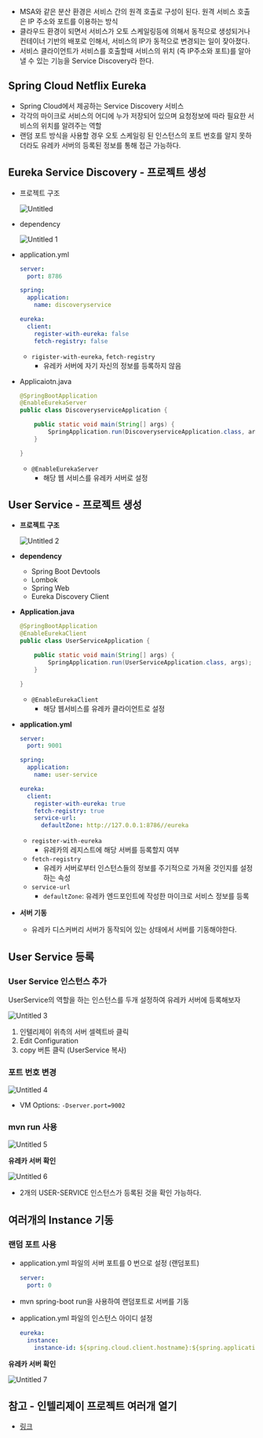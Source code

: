 
- MSA와 같은 분산 환경은 서비스 간의 원격 호출로 구성이 된다. 원격 서비스 호출은 IP 주소와 포트를 이용하는 방식
- 클라우드 환경이 되면서 서비스가 오토 스케일링등에 의해서 동적으로 생성되거나 컨테이너 기반의 배포로 인해서, 서비스의 IP가 동적으로 변경되는 일이 잦아졌다.
- 서비스 클라이언트가 서비스를 호출할때 서비스의 위치 (즉 IP주소와 포트)를 알아낼 수 있는 기능을 Service Discovery라 한다.

## Spring Cloud Netflix Eureka

- Spring Cloud에서 제공하는 Service Discovery 서비스
- 각각의 마이크로 서비스의 어디에 누가 저장되어 있으며 요청정보에 따라 필요한 서비스의 위치를 알려주는 역할
- 랜덤 포트 방식을 사용할 경우 오토 스케일링 된 인스턴스의 포트 번호를 알지 못하더라도 유레카 서버의 등록된 정보를 통해 접근 가능하다.

## Eureka Service Discovery - 프로젝트 생성

- 프로젝트 구조
    
    ![Untitled](https://user-images.githubusercontent.com/72686708/141733221-2b08f062-e917-4d25-ad0c-b69df3f56885.png)
    
- dependency
    
    ![Untitled 1](https://user-images.githubusercontent.com/72686708/141733235-321da2a9-3798-403e-814d-5c880dea5139.png)
    
- application.yml
    
    ```yaml
    server:
      port: 8786
    
    spring:
      application:
        name: discoveryservice
    
    eureka:
      client:
        register-with-eureka: false
        fetch-registry: false
    ```
    
    - `rigister-with-eureka`, `fetch-registry`
        - 유레카 서버에 자기 자신의 정보를 등록하지 않음
- Applicaiotn.java
    
    ```java
    @SpringBootApplication
    @EnableEurekaServer
    public class DiscoveryserviceApplication {
    
        public static void main(String[] args) {
            SpringApplication.run(DiscoveryserviceApplication.class, args);
        }
    
    }
    ```
    
    - `@EnableEurekaServer`
        - 해당 웹 서비스를 유레카 서버로 설정

## User Service - 프로젝트 생성

- **프로젝트 구조**
    
    ![Untitled 2](https://user-images.githubusercontent.com/72686708/141733254-4c9389b9-4526-40eb-bdc5-2c69012e5520.png)
    
- **dependency**
    - Spring Boot Devtools
    - Lombok
    - Spring Web
    - Eureka Discovery Client
- **Application.java**
    
    ```java
    @SpringBootApplication
    @EnableEurekaClient
    public class UserServiceApplication {
    
        public static void main(String[] args) {
            SpringApplication.run(UserServiceApplication.class, args);
        }
    
    }
    ```
    
    - `@EnableEurekaClient`
        - 해당 웹서비스를 유레카 클라이언트로 설정
- **application.yml**
    
    ```yaml
    server:
      port: 9001
    
    spring:
      application:
        name: user-service
    
    eureka:
      client:
        register-with-eureka: true
        fetch-registry: true
        service-url:
          defaultZone: http://127.0.0.1:8786//eureka
    ```
    
    - `register-with-eureka`
        - 유레카의 레지스트에 해당 서버를 등록할지 여부
    - `fetch-registry`
        - 유레카 서버로부터 인스턴스들의 정보를 주기적으로 가져올 것인지를 설정하는 속성
    - `service-url`
        - `defaultZone`: 유레카 엔드포인트에 작성한 마이크로 서비스 정보를 등록
- **서버 기동**
    - 유레카 디스커버리 서버가 동작되어 있는 상태에서 서버를 기동해야한다.

## User Service 등록

### User Service 인스턴스 추가

UserService의 역할을 하는 인스턴스를 두개 설정하여 유레카 서버에 등록해보자

![Untitled 3](https://user-images.githubusercontent.com/72686708/141733272-a04e4261-d50c-4900-9d8e-7230000e1d4a.png)

1. 인텔리제이 위측의 서버 셀렉트바 클릭
2. Edit Configuration
3. copy 버튼 클릭 (UserService 복사)

### 포트 번호 변경

![Untitled 4](https://user-images.githubusercontent.com/72686708/141733285-c8e9f1a1-f122-47f2-9fdc-c47e565118cb.png)

- VM Options: `-Dserver.port=9002`

### mvn run 사용

![Untitled 5](https://user-images.githubusercontent.com/72686708/141733295-7191030c-dd1d-4d2a-b7f3-4eabefc8087f.png)

**유레카 서버 확인**

![Untitled 6](https://user-images.githubusercontent.com/72686708/141733308-ee4fffc8-277b-45d6-b8e8-28c47e423cc2.png)

- 2개의 USER-SERVICE 인스턴스가 등록된 것을 확인 가능하다.

## 여러개의 Instance 기동

### 랜덤 포트 사용

- application.yml 파일의 서버 포트를 0 번으로 설정 (랜덤포트)
    
    ```yaml
    server:
      port: 0
    ```
    
- mvn spring-boot run을 사용하여 랜덤포트로 서버를 기동
- application.yml 파일의 인스턴스 아이디 설정
    
    ```yaml
    eureka:	
      instance:
        instance-id: ${spring.cloud.client.hostname}:${spring.application.instance_id:${random.value}}
    ```
    

**유레카 서버 확인**

![Untitled 7](https://user-images.githubusercontent.com/72686708/141733325-e81554b5-8f9c-4d00-8c8a-646cca27e2fa.png)

## 참고 - 인텔리제이 프로젝트 여러개 열기

- [링크](https://wakestand.tistory.com/632?category=768176)
